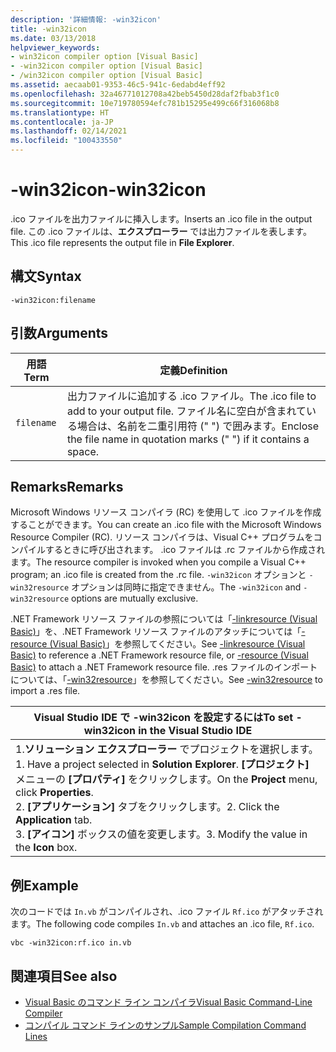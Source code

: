 ```yaml
---
description: '詳細情報: -win32icon'
title: -win32icon
ms.date: 03/13/2018
helpviewer_keywords:
- win32icon compiler option [Visual Basic]
- -win32icon compiler option [Visual Basic]
- /win32icon compiler option [Visual Basic]
ms.assetid: aecaab01-9353-46c5-941c-6edabd4eff92
ms.openlocfilehash: 32a46771012708a42beb5450d28daf2fbab3f1c0
ms.sourcegitcommit: 10e719780594efc781b15295e499c66f316068b8
ms.translationtype: HT
ms.contentlocale: ja-JP
ms.lasthandoff: 02/14/2021
ms.locfileid: "100433550"
---
```

# <a name="-win32icon"></a><span data-ttu-id="33691-103">-win32icon</span><span class="sxs-lookup"><span data-stu-id="33691-103">-win32icon</span></span>

<span data-ttu-id="33691-104">.ico ファイルを出力ファイルに挿入します。</span><span class="sxs-lookup"><span data-stu-id="33691-104">Inserts an .ico file in the output file.</span></span> <span data-ttu-id="33691-105">この .ico ファイルは、**エクスプローラー** では出力ファイルを表します。</span><span class="sxs-lookup"><span data-stu-id="33691-105">This .ico file represents the output file in **File Explorer**.</span></span>  
  
## <a name="syntax"></a><span data-ttu-id="33691-106">構文</span><span class="sxs-lookup"><span data-stu-id="33691-106">Syntax</span></span>  
  
```console  
-win32icon:filename  
```  
  
## <a name="arguments"></a><span data-ttu-id="33691-107">引数</span><span class="sxs-lookup"><span data-stu-id="33691-107">Arguments</span></span>  
  
|<span data-ttu-id="33691-108">用語</span><span class="sxs-lookup"><span data-stu-id="33691-108">Term</span></span>|<span data-ttu-id="33691-109">定義</span><span class="sxs-lookup"><span data-stu-id="33691-109">Definition</span></span>|  
|---|---|  
|`filename`|<span data-ttu-id="33691-110">出力ファイルに追加する .ico ファイル。</span><span class="sxs-lookup"><span data-stu-id="33691-110">The .ico file to add to your output file.</span></span> <span data-ttu-id="33691-111">ファイル名に空白が含まれている場合は、名前を二重引用符 (" ") で囲みます。</span><span class="sxs-lookup"><span data-stu-id="33691-111">Enclose the file name in quotation marks (" ") if it contains a space.</span></span>|  
  
## <a name="remarks"></a><span data-ttu-id="33691-112">Remarks</span><span class="sxs-lookup"><span data-stu-id="33691-112">Remarks</span></span>  

 <span data-ttu-id="33691-113">Microsoft Windows リソース コンパイラ (RC) を使用して .ico ファイルを作成することができます。</span><span class="sxs-lookup"><span data-stu-id="33691-113">You can create an .ico file with the Microsoft Windows Resource Compiler (RC).</span></span> <span data-ttu-id="33691-114">リソース コンパイラは、Visual C++ プログラムをコンパイルするときに呼び出されます。 .ico ファイルは .rc ファイルから作成されます。</span><span class="sxs-lookup"><span data-stu-id="33691-114">The resource compiler is invoked when you compile a Visual C++ program; an .ico file is created from the .rc file.</span></span> <span data-ttu-id="33691-115">`-win32icon` オプションと `-win32resource` オプションは同時に指定できません。</span><span class="sxs-lookup"><span data-stu-id="33691-115">The `-win32icon` and `-win32resource` options are mutually exclusive.</span></span>  
  
 <span data-ttu-id="33691-116">.NET Framework リソース ファイルの参照については「[-linkresource (Visual Basic)](linkresource.md)」を、.NET Framework リソース ファイルのアタッチについては「[-resource (Visual Basic)](resource.md)」を参照してください。</span><span class="sxs-lookup"><span data-stu-id="33691-116">See [-linkresource (Visual Basic)](linkresource.md) to reference a .NET Framework resource file, or [-resource (Visual Basic)](resource.md) to attach a .NET Framework resource file.</span></span> <span data-ttu-id="33691-117">.res ファイルのインポートについては、「[-win32resource](win32resource.md)」を参照してください。</span><span class="sxs-lookup"><span data-stu-id="33691-117">See [-win32resource](win32resource.md) to import a .res file.</span></span>  
  
|<span data-ttu-id="33691-118">Visual Studio IDE で -win32icon を設定するには</span><span class="sxs-lookup"><span data-stu-id="33691-118">To set -win32icon in the Visual Studio IDE</span></span>|  
|---|  
|<span data-ttu-id="33691-119">1.**ソリューション エクスプローラー** でプロジェクトを選択します。</span><span class="sxs-lookup"><span data-stu-id="33691-119">1.  Have a project selected in **Solution Explorer**.</span></span> <span data-ttu-id="33691-120">**[プロジェクト]** メニューの **[プロパティ]** をクリックします。</span><span class="sxs-lookup"><span data-stu-id="33691-120">On the **Project** menu, click **Properties**.</span></span> <br /><span data-ttu-id="33691-121">2. **[アプリケーション]** タブをクリックします。</span><span class="sxs-lookup"><span data-stu-id="33691-121">2.  Click the **Application** tab.</span></span><br /><span data-ttu-id="33691-122">3. **[アイコン]** ボックスの値を変更します。</span><span class="sxs-lookup"><span data-stu-id="33691-122">3.  Modify the value in the **Icon** box.</span></span>|  
  
## <a name="example"></a><span data-ttu-id="33691-123">例</span><span class="sxs-lookup"><span data-stu-id="33691-123">Example</span></span>  

 <span data-ttu-id="33691-124">次のコードでは `In.vb` がコンパイルされ、.ico ファイル `Rf.ico` がアタッチされます。</span><span class="sxs-lookup"><span data-stu-id="33691-124">The following code compiles `In.vb` and attaches an .ico file, `Rf.ico`.</span></span>  
  
```console
vbc -win32icon:rf.ico in.vb  
```  
  
## <a name="see-also"></a><span data-ttu-id="33691-125">関連項目</span><span class="sxs-lookup"><span data-stu-id="33691-125">See also</span></span>

- [<span data-ttu-id="33691-126">Visual Basic のコマンド ライン コンパイラ</span><span class="sxs-lookup"><span data-stu-id="33691-126">Visual Basic Command-Line Compiler</span></span>](index.md)
- [<span data-ttu-id="33691-127">コンパイル コマンド ラインのサンプル</span><span class="sxs-lookup"><span data-stu-id="33691-127">Sample Compilation Command Lines</span></span>](sample-compilation-command-lines.md)
